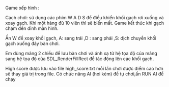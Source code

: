 Game xếp hình :

Cách chơi: sử dụng các phím W A D S để điều khiển khối gạch rơi xuống và xoay gạch. Khi một hàng đủ 10 viên thì sẽ biến mất. Game kết thúc khi gạch chạm đến đỉnh màn hình.

Ấn W để xoay khối gạch, A: sang trái ,D : sang phải ,S: dịch chuyển khối gạch xuống đáy bàn chơi.

Em dùng mảng 2 chiều để lưu bàn chơi và ánh xạ từ hệ tọa độ của mảng sang hệ tọa độ của SDL_RenderFillRect để tác động lên các khối gạch. 

High score được lưu vào file high_score.txt mỗi lần chơi được điểm cao hơn sẽ thay giá trị trong file.
Có chức năng AI (hơi kém) để tự chơi,ấn RUN AI để chạy 
